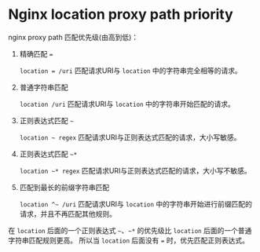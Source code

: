 # Nginx location proxy path priority

nginx proxy path 匹配优先级(由高到低)：

1. 精确匹配 `=`

   `location = /uri` 匹配请求URI与 `location` 中的字符串完全相等的请求。

2. 普通字符串匹配

   `location /uri` 匹配请求URI与 `location` 中的字符串开始匹配的请求。

3. 正则表达式匹配 `~`

   `location ~ regex` 匹配请求URI与正则表达式匹配的请求，大小写敏感。

4. 正则表达式匹配 `~*`

   `location ~* regex` 匹配请求URI与正则表达式匹配的请求，大小写不敏感。

5. 匹配到最长的前缀字符串匹配

   `location ^~ /uri` 匹配请求URI与 `location` 中的字符串开始进行前缀匹配的请求，并且不再匹配其他规则。

在 `location` 后面的一个正则表达式 `~`、`~*` 的优先级比 `location` 后面的一个普通字符串匹配规则更高。
所以当 `location` 后面没有 `=` 时，优先匹配正则表达式。